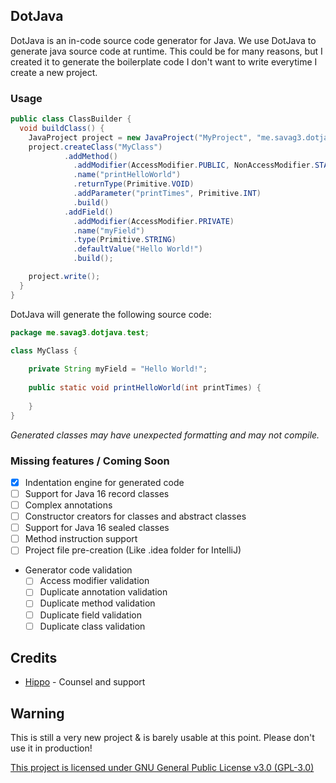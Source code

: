 ## DotJava

DotJava is an in-code source code generator for Java. We use DotJava to generate java source code at runtime. This could be for many reasons, but I created it to generate the boilerplate code I don't want to write everytime I create a new project.

### Usage
```java
public class ClassBuilder {
  void buildClass() {
    JavaProject project = new JavaProject("MyProject", "me.savag3.dotjava.test");
    project.createClass("MyClass")
            .addMethod()
              .addModifier(AccessModifier.PUBLIC, NonAccessModifier.STATIC)
              .name("printHelloWorld")
              .returnType(Primitive.VOID)
              .addParameter("printTimes", Primitive.INT)
              .build()
            .addField()
              .addModifier(AccessModifier.PRIVATE)
              .name("myField")
              .type(Primitive.STRING)
              .defaultValue("Hello World!")
              .build();

    project.write();
  }
}
```
DotJava will generate the following source code:
```java
package me.savag3.dotjava.test;

class MyClass {
    
    private String myField = "Hello World!";
    
    public static void printHelloWorld(int printTimes) {
        
    }
}
```
*Generated classes may have unexpected formatting and may not compile.*

### Missing features / Coming Soon
- [X] Indentation engine for generated code
- [ ] Support for Java 16 record classes
- [ ] Complex annotations
- [ ] Constructor creators for classes and abstract classes
- [ ] Support for Java 16 sealed classes
- [ ] Method instruction support
- [ ] Project file pre-creation (Like .idea folder for IntelliJ)
- Generator code validation
  - [ ] Access modifier validation
  - [ ] Duplicate annotation validation
  - [ ] Duplicate method validation
  - [ ] Duplicate field validation
  - [ ] Duplicate class validation

## Credits
- [Hippo](https://github.com/Hippo) - Counsel and support

## Warning
This is still a very new project & is barely usable at this point. Please don't use it in production!

[This project is licensed under GNU General Public License v3.0 (GPL-3.0)](https://choosealicense.com/licenses/gpl-3.0/)
